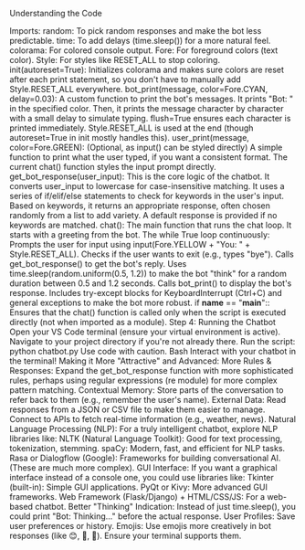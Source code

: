 Understanding the Code


Imports:
random: To pick random responses and make the bot less predictable.
time: To add delays (time.sleep()) for a more natural feel.
colorama: For colored console output.
Fore: For foreground colors (text color).
Style: For styles like RESET_ALL to stop coloring.
init(autoreset=True): Initializes colorama and makes sure colors are reset after each print statement, so you don't have to manually add Style.RESET_ALL everywhere.
bot_print(message, color=Fore.CYAN, delay=0.03):
A custom function to print the bot's messages.
It prints "Bot: " in the specified color.
Then, it prints the message character by character with a small delay to simulate typing. flush=True ensures each character is printed immediately.
Style.RESET_ALL is used at the end (though autoreset=True in init mostly handles this).
user_print(message, color=Fore.GREEN): (Optional, as input() can be styled directly)
A simple function to print what the user typed, if you want a consistent format. The current chat() function styles the input prompt directly.
get_bot_response(user_input):
This is the core logic of the chatbot.
It converts user_input to lowercase for case-insensitive matching.
It uses a series of if/elif/else statements to check for keywords in the user's input.
Based on keywords, it returns an appropriate response, often chosen randomly from a list to add variety.
A default response is provided if no keywords are matched.
chat():
The main function that runs the chat loop.
It starts with a greeting from the bot.
The while True loop continuously:
Prompts the user for input using input(Fore.YELLOW + "You: " + Style.RESET_ALL).
Checks if the user wants to exit (e.g., types "bye").
Calls get_bot_response() to get the bot's reply.
Uses time.sleep(random.uniform(0.5, 1.2)) to make the bot "think" for a random duration between 0.5 and 1.2 seconds.
Calls bot_print() to display the bot's response.
Includes try-except blocks for KeyboardInterrupt (Ctrl+C) and general exceptions to make the bot more robust.
if __name__ == "__main__"::
Ensures that the chat() function is called only when the script is executed directly (not when imported as a module).
Step 4: Running the Chatbot
Open your VS Code terminal (ensure your virtual environment is active).
Navigate to your project directory if you're not already there.
Run the script:
python chatbot.py
Use code with caution.
Bash
Interact with your chatbot in the terminal!
Making it More "Attractive" and Advanced:
More Rules & Responses: Expand the get_bot_response function with more sophisticated rules, perhaps using regular expressions (re module) for more complex pattern matching.
Contextual Memory: Store parts of the conversation to refer back to them (e.g., remember the user's name).
External Data:
Read responses from a JSON or CSV file to make them easier to manage.
Connect to APIs to fetch real-time information (e.g., weather, news).
Natural Language Processing (NLP): For a truly intelligent chatbot, explore NLP libraries like:
NLTK (Natural Language Toolkit): Good for text processing, tokenization, stemming.
spaCy: Modern, fast, and efficient for NLP tasks.
Rasa or Dialogflow (Google): Frameworks for building conversational AI. (These are much more complex).
GUI Interface: If you want a graphical interface instead of a console one, you could use libraries like:
Tkinter (built-in): Simple GUI applications.
PyQt or Kivy: More advanced GUI frameworks.
Web Framework (Flask/Django) + HTML/CSS/JS: For a web-based chatbot.
Better "Thinking" Indication: Instead of just time.sleep(), you could print "Bot: Thinking..." before the actual response.
User Profiles: Save user preferences or history.
Emojis: Use emojis more creatively in bot responses (like 😊, 🤔, 👋). Ensure your terminal supports them.
